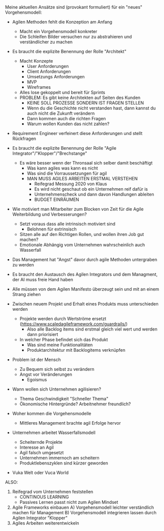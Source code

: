 Meine aktuellen Ansätze sind (provokant formuliert) für ein "neues" Vorgehensmodell:

- Agilen Methoden fehlt die Konzeption am Anfang
  - Macht ein Vorgehensmodell konkreter
  - Die Schleifen Bilder versuchen nur zu abstrahieren und verständlicher zu machen

- Es braucht die explizite Benennung der Rolle "Architekt"
  - Macht Konzepte
    - User Anforderungen
    - Client Anforderungen
    - Umsetzungs Anforderungen
    - MVP
    - Wireframes
  - Alles lose gekoppelt und bereit für Sprints
  - PROBLEM: Es gibt keine Architekten auf Seiten des Kunden
    - KEINE SOLL PROZESSE SONDERN IST FRAGEN STELLEN
    - Wenn du die Geschichte nicht verstanden hast, dann kannst du auch nicht die Zukunft verändern
    - Dann kommen auch die richten Fragen
    - Warum wollen Kunden das nicht zahlen?
- Requirement Engineer verfeinert diese Anforderungen und stellt Rückfragen

- Es braucht die explizite Benennung der Rolle "Agile Integrator"/"Klopper"/"Brechstange"
  - Es wäre besser wenn der Thronsaal sich selber damit beschäftigt
    - Was kann agiles was kann es nicht
    - Was sind die Vorraussetzungen für agil
    - MAN MUSS AGILES ARBEITEN ERSTMAL VERSTEHEN
      - Reifegrad Messung 2020 von Klaus
      - Es wird nicht geschaut ob ein Unternehmen reif dafür is
      - Unternehmenscheck und dann davon Handlungen ableiten
      - BUDGET EINRÄUMEN

- Wie motiviert man Mitarbeiter zum Blocken von Zeit für die Agile Weiterbildung und Verbesserungen?
  - Setzt voraus dass alle intrinsisch motiviert sind
    - Belohnen für extrinsisch
  - Sitzen alle auf den Richtigen Rollen, und wollen ihren Job gut machen?
  - Emotionale Abhängig vom Unternehmen wahrscheinlich auch Wasserfall

- Das Management hat "Angst" davor durch agile Methoden untergraben zu werden

- Es braucht den Austausch des Agilen Integrators und dem Managment, der AI muss freie Hand haben

- Alle müssen von dem Agilen Manifesto überzeugt sein und mit an einem Strang ziehen

- Zwischen neuem Projekt und Erhalt eines Produkts muss unterschieden werden
  - Projekte werden durch Wertströme ersetzt (https://www.scaledagileframework.com/guardrails/)
    - Also alle Backlog items sind erstmal gleich viel wert und werden dann priorisiert
  - In welcher Phase befindet sich das Produkt
    - Was sind meine Funktionalitäten
    - Produktarchitektur mit Backlogitems verknüpfen

- Problem ist der Mensch
  - Zu Bequem sich selbst zu verändern
  - Angst vor Veränderungen
    - Egoismus

- Wann wollen sich Unternehmen agilisieren?
  - Thema Geschwindigkeit "Schneller Thema"
  - Ökonomische Hintergründe? Arbeitnehmer freundlich?

- Woher kommen die Vorgehensmodelle
  - Mittleres Management brachte agil Erfolge hervor

- Unternehmen arbeitet Wasserfallsmodell
  - Scheiternde Projekte
  - Interesse an Agil
  - Agil falsch umgesetzt
  - Unternehmen immernoch am scheitern 
  - Produktlebenszyklen sind kürzer geworden

- Vuka Welt oder Vuca World


ALSO:
1) Reifegrad vom Unternehmen feststellen
    - CONTINOUS LEARNING
    - Passives Lernen passt nicht zum Agilen Mindset
2) Agile Frameworks einbauen
    A) Vorgehensmodell leichter verständlich machen für Management
    B) Vorgehensmodell integrieren lassen durch Agilen Integrator "Klopper"
3) Agiles Arbeiten weiterentwickeln
    